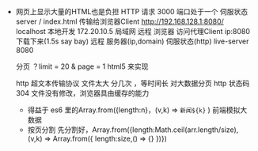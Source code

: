 - 网页上显示大量的HTML也是负担
    HTTP  请求  3000  端口处于一个 伺服状态  server
    / index.html 传输给浏览器Client
    http://192.168.128.1:8080/   localhost   本地开发
    172.20.10.5   局域网 远程
    浏览器  访问代理Client   ip:8080  下载下来(1.5s say bay)
    远程  服务器(ip,domain) 伺服状态(http)  live-server
    8080

    分页  ？limit = 20 & page = 1 
    html5 来实现 

    http 超文本传输协议
    文件太大 分几次 ，等时间长 对大数据分页
   http 状态码  304 文件没有修改，浏览器具由缓存的能力

   - 得益于  es6  里的Array.from({length:n}，(v,k) => `新闻${k}` )  前端模拟大数据
   - 按页分割  先分割好，Array.from({length:Math.ceil(arr.length/size), (v,k) => Array.from({
       length:size,() => {}
   })})